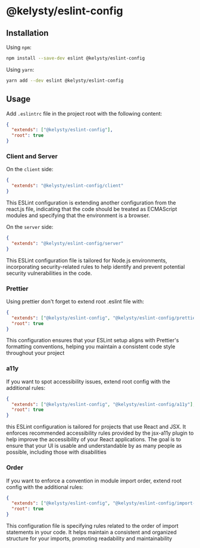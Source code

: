 # @kelysty/eslint-config

## Installation

Using `npm`:

```bash
npm install --save-dev eslint @kelysty/eslint-config
```

Using `yarn`:

```bash
yarn add --dev eslint @kelysty/eslint-config
```

## Usage

Add `.eslintrc` file in the project root with the following content:

```json
{
  "extends": ["@kelysty/eslint-config"],
  "root": true
}
```

### Client and Server

On the `client` side:

```json
{
  "extends": "@kelysty/eslint-config/client"
}
```

This ESLint configuration is extending another configuration from the react.js file, indicating that the code should be treated as ECMAScript modules and specifying that the environment is a browser.

On the `server` side:

```json
{
  "extends": "@kelysty/eslint-config/server"
}
```

This ESLint configuration file is tailored for Node.js environments, incorporating security-related rules to help identify and prevent potential security vulnerabilities in the code.

### Prettier

Using prettier don't forget to extend root .eslint file with:

```json
{
  "extends": ["@kelysty/eslint-config", "@kelysty/eslint-config/prettier"],
  "root": true
}
```

This configuration ensures that your ESLint setup aligns with Prettier's formatting conventions, helping you maintain a consistent code style throughout your project

### a11y

If you want to spot accessibility issues, extend root config with the additional rules:

```json
{
  "extends": ["@kelysty/eslint-config", "@kelysty/eslint-config/a11y"],
  "root": true
}
```

this ESLint configuration is tailored for projects that use React and JSX. It enforces recommended accessibility rules provided by the jsx-a11y plugin to help improve the accessibility of your React applications. The goal is to ensure that your UI is usable and understandable by as many people as possible, including those with disabilities

### Order

If you want to enforce a convention in module import order, extend root config with the additional rules:

```json
{
  "extends": ["@kelysty/eslint-config", "@kelysty/eslint-config/import-order"],
  "root": true
}
```

This configuration file is specifying rules related to the order of import statements in your code. It helps maintain a consistent and organized structure for your imports, promoting readability and maintainability
